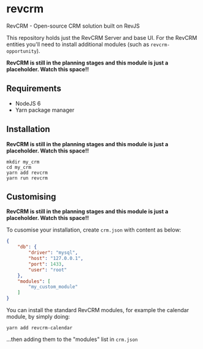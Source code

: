 # revcrm
RevCRM - Open-source CRM solution built on RevJS

This repository holds just the RevCRM Server and base UI. For the RevCRM entities you'll need to install additional modules (such as `revcrm-opportunity`).

**RevCRM is still in the planning stages and this module is just a placeholder. Watch this space!!**

## Requirements

* NodeJS 6
* Yarn package manager

## Installation

**RevCRM is still in the planning stages and this module is just a placeholder. Watch this space!!**

```
mkdir my_crm
cd my_crm
yarn add revcrm
yarn run revcrm
```

## Customising

**RevCRM is still in the planning stages and this module is just a placeholder. Watch this space!!**

To cusomise your installation, create `crm.json` with content as below:

```json
{
    "db": {
        "driver": "mysql",
        "host": "127.0.0.1",
        "port": 1433,
        "user": "root"
    },
    "modules": [
        "my_custom_module"
    ]
}
```

You can install the standard RevCRM modules, for example the calendar module, by simply doing:

```
yarn add revcrm-calendar
```
...then adding them to the "modules" list in `crm.json`